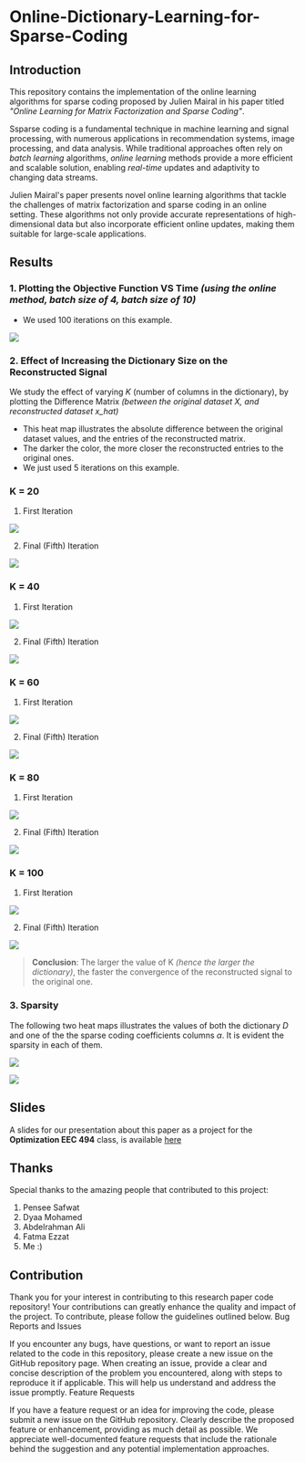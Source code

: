 # Online-Dictionary-Learning-for-Sparse-Coding

## Introduction

This repository contains the implementation of the online learning algorithms for sparse coding proposed by Julien Mairal in his paper titled _"Online Learning for Matrix Factorization and Sparse Coding"_.

Ssparse coding is a fundamental technique in machine learning and signal processing, with numerous applications in recommendation systems, image processing, and data analysis. While traditional approaches often rely on _batch learning_ algorithms, _online learning_ methods provide a more efficient and scalable solution, enabling _real-time_ updates and adaptivity to changing data streams.

Julien Mairal's paper presents novel online learning algorithms that tackle the challenges of matrix factorization and sparse coding in an online setting. These algorithms not only provide accurate representations of high-dimensional data but also incorporate efficient online updates, making them suitable for large-scale applications.

## Results

### 1. Plotting the Objective Function VS Time _(using the online method, batch size of 4, batch size of 10)_

- We used 100 iterations on this example.

![](./results/Objective_function_vs._time%2C_using_random_columns_of_the_dataset_as_initialization_for_D.png)

### 2. Effect of Increasing the Dictionary Size on the Reconstructed Signal

We study the effect of varying _K_ (number of columns in the dictionary), by plotting the Difference Matrix _(between the original dataset X, and reconstructed dataset x_hat)_

- This heat map illustrates the absolute difference between the original dataset values, and the entries of the reconstructed matrix.
- The darker the color, the more closer the reconstructed entries to the original ones.
- We just used 5 iterations on this example.

### K = 20

1. First Iteration

![](<./img/Matrix_Reconstruction_Difference_(Iteration1%2C%20with%20K%20%3D%2020).png>)

2. Final (Fifth) Iteration

![](<./img/Matrix_Reconstruction_Difference_(Iteration5%2C%20with%20K%20%3D%2020).png>)

### K = 40

1. First Iteration

![](<./img/Matrix_Reconstruction_Difference_(Iteration1%2C%20with%20K%20%3D%2040).png>)

2. Final (Fifth) Iteration

![](<./img/Matrix_Reconstruction_Difference_(Iteration5%2C%20with%20K%20%3D%2040).png>)

### K = 60

1. First Iteration

![](<./img/Matrix_Reconstruction_Difference_(Iteration1%2C%20with%20K%20%3D%2060).png>)

2. Final (Fifth) Iteration

![](<./img/Matrix_Reconstruction_Difference_(Iteration5%2C%20with%20K%20%3D%2060).png>)

### K = 80

1. First Iteration

![](<./img/Matrix_Reconstruction_Difference_(Iteration1%2C%20with%20K%20%3D%2080).png>)

2. Final (Fifth) Iteration

![](<./img/Matrix_Reconstruction_Difference_(Iteration5%2C%20with%20K%20%3D%2080).png>)

### K = 100

1. First Iteration

![](<./img/Matrix_Reconstruction_Difference_(Iteration1%2C%20with%20K%20%3D%20100).png>)

2. Final (Fifth) Iteration

![](<./img/Matrix_Reconstruction_Difference_(Iteration5%2C%20with%20K%20%3D%20100).png>)

> **Conclusion**: The larger the value of K _(hence the larger the dictionary)_, the faster the convergence of the reconstructed signal to the original one.

### 3. Sparsity

The following two heat maps illustrates the values of both the dictionary $D$ and one of the the sparse coding coefficients columns $\alpha$. It is evident the sparsity in each of them.

![](<./img/Dictionary_(Iteration100%2C_with_K_%3D_40)%2C_with_D_initialized_randomly.png>)

![](<./img/Alpha_(Iteration100%2C%20with%20K%20%3D%2040).png>)

## Slides

A slides for our presentation about this paper as a project for the **Optimization EEC 494** class, is available [here](./Slides/Online%20Dictionary%20Learning%20for%20Sparse%20Coding%20Slides.pdf)

## Thanks

Special thanks to the amazing people that contributed to this project:

1. Pensee Safwat
2. Dyaa Mohamed
3. Abdelrahman Ali
4. Fatma Ezzat
5. Me :)

## Contribution

Thank you for your interest in contributing to this research paper code repository! Your contributions can greatly enhance the quality and impact of the project. To contribute, please follow the guidelines outlined below.
Bug Reports and Issues

If you encounter any bugs, have questions, or want to report an issue related to the code in this repository, please create a new issue on the GitHub repository page. When creating an issue, provide a clear and concise description of the problem you encountered, along with steps to reproduce it if applicable. This will help us understand and address the issue promptly.
Feature Requests

If you have a feature request or an idea for improving the code, please submit a new issue on the GitHub repository. Clearly describe the proposed feature or enhancement, providing as much detail as possible. We appreciate well-documented feature requests that include the rationale behind the suggestion and any potential implementation approaches.
